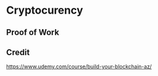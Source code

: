 # Cryptocurency
## Proof of Work 

## Credit
https://www.udemy.com/course/build-your-blockchain-az/
